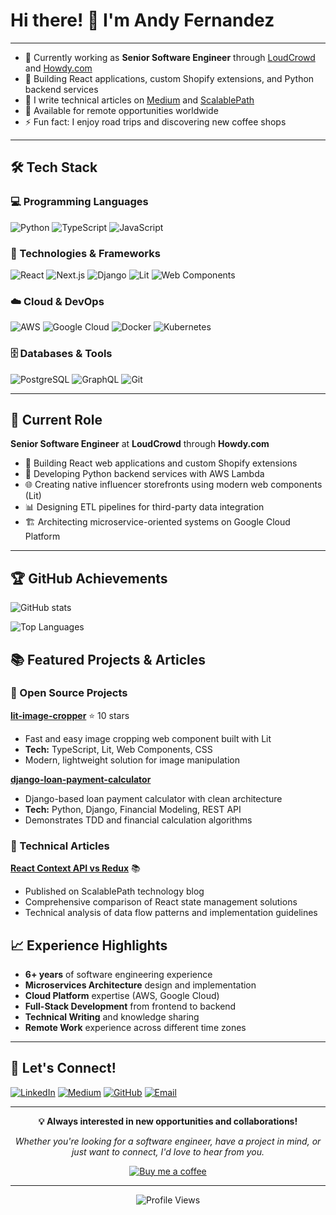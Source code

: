 # Hi there! 👋 I'm Andy Fernandez

---

- 🔭 Currently working as **Senior Software Engineer** through [LoudCrowd](https://loudcrowd.com) and [Howdy.com](https://howdy.com)
- 🌱 Building React applications, custom Shopify extensions, and Python backend services
- 💬 I write technical articles on [Medium](https://medium.com/@afgarabote) and [ScalablePath](https://www.scalablepath.com)
- 📍 Available for remote opportunities worldwide
- ⚡ Fun fact: I enjoy road trips and discovering new coffee shops

---

## 🛠️ Tech Stack

### 💻 Programming Languages
![Python](https://img.shields.io/badge/-Python-3776AB?style=flat-square&logo=python&logoColor=white)
![TypeScript](https://img.shields.io/badge/-TypeScript-3178C6?style=flat-square&logo=typescript&logoColor=white)
![JavaScript](https://img.shields.io/badge/-JavaScript-F7DF1E?style=flat-square&logo=javascript&logoColor=black)

### 🔧 Technologies & Frameworks
![React](https://img.shields.io/badge/-React-61DAFB?style=flat-square&logo=react&logoColor=black)
![Next.js](https://img.shields.io/badge/-Next.js-000000?style=flat-square&logo=next.js&logoColor=white)
![Django](https://img.shields.io/badge/-Django-092E20?style=flat-square&logo=django&logoColor=white)
![Lit](https://img.shields.io/badge/-Lit-324FFF?style=flat-square&logo=lit&logoColor=white)
![Web Components](https://img.shields.io/badge/-Web%20Components-29ABE2?style=flat-square&logo=webcomponents.org&logoColor=white)

### ☁️ Cloud & DevOps
![AWS](https://img.shields.io/badge/-AWS-232F3E?style=flat-square&logo=amazon-aws&logoColor=white)
![Google Cloud](https://img.shields.io/badge/-Google%20Cloud-4285F4?style=flat-square&logo=google-cloud&logoColor=white)
![Docker](https://img.shields.io/badge/-Docker-2496ED?style=flat-square&logo=docker&logoColor=white)
![Kubernetes](https://img.shields.io/badge/-Kubernetes-326CE5?style=flat-square&logo=kubernetes&logoColor=white)

### 🗄️ Databases & Tools
![PostgreSQL](https://img.shields.io/badge/-PostgreSQL-336791?style=flat-square&logo=postgresql&logoColor=white)
![GraphQL](https://img.shields.io/badge/-GraphQL-E10098?style=flat-square&logo=graphql&logoColor=white)
![Git](https://img.shields.io/badge/-Git-F05032?style=flat-square&logo=git&logoColor=white)

---

## 💼 Current Role

**Senior Software Engineer** at **LoudCrowd** through **Howdy.com**
- 🔨 Building React web applications and custom Shopify extensions
- 🐍 Developing Python backend services with AWS Lambda
- 🌐 Creating native influencer storefronts using modern web components (Lit)
- 📊 Designing ETL pipelines for third-party data integration
- 🏗️ Architecting microservice-oriented systems on Google Cloud Platform

---

## 🏆 GitHub Achievements
  
![GitHub stats](https://github-readme-stats.vercel.app/api?username=andy-austin&show_icons=true&theme=default&hide_border=true&count_private=true)

![Top Languages](https://github-readme-stats.vercel.app/api/top-langs/?username=andy-austin&layout=compact&theme=default&hide_border=true)

## 📚 Featured Projects & Articles

### 🔧 Open Source Projects

**[lit-image-cropper](https://github.com/andy-austin/lit-image-cropper)** ⭐ 10 stars
- Fast and easy image cropping web component built with Lit
- **Tech:** TypeScript, Lit, Web Components, CSS
- Modern, lightweight solution for image manipulation

**[django-loan-payment-calculator](https://github.com/andy-austin/django-loan-payment-calculator)**
- Django-based loan payment calculator with clean architecture
- **Tech:** Python, Django, Financial Modeling, REST API
- Demonstrates TDD and financial calculation algorithms

### 📝 Technical Articles

**[React Context API vs Redux](https://www.scalablepath.com/react/context-api-vs-redux)** 📚
- Published on ScalablePath technology blog
- Comprehensive comparison of React state management solutions
- Technical analysis of data flow patterns and implementation guidelines

## 📈 Experience Highlights

- **6+ years** of software engineering experience
- **Microservices Architecture** design and implementation
- **Cloud Platform** expertise (AWS, Google Cloud)
- **Full-Stack Development** from frontend to backend
- **Technical Writing** and knowledge sharing
- **Remote Work** experience across different time zones

---

## 🤝 Let's Connect!

[![LinkedIn](https://img.shields.io/badge/-LinkedIn-0077B5?style=for-the-badge&logo=linkedin&logoColor=white)](https://linkedin.com/in/afgarabote)
[![Medium](https://img.shields.io/badge/-Medium-12100E?style=for-the-badge&logo=medium&logoColor=white)](https://medium.com/@afgarabote)
[![GitHub](https://img.shields.io/badge/-GitHub-181717?style=for-the-badge&logo=github&logoColor=white)](https://github.com/andy-austin)
[![Email](https://img.shields.io/badge/-Email-D14836?style=for-the-badge&logo=gmail&logoColor=white)](mailto:afgarabote@gmail.com)

---

<div align="center">
  
**💡 Always interested in new opportunities and collaborations!**

*Whether you're looking for a software engineer, have a project in mind, or just want to connect, I'd love to hear from you.*

[![Buy me a coffee](https://img.shields.io/badge/-Buy%20me%20a%20coffee-FFDD00?style=for-the-badge&logo=buy-me-a-coffee&logoColor=black)](https://buymeacoffee.com/afgarabote)

</div>

---

<div align="center">
  
![Profile Views](https://komarev.com/ghpvc/?username=andy-austin&color=blueviolet&style=for-the-badge)

</div>